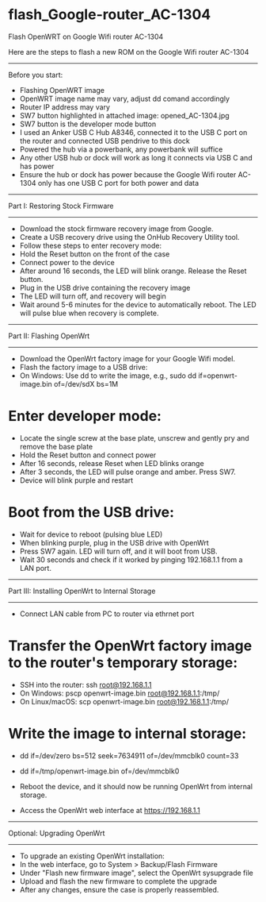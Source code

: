 # flash_Google-router_AC-1304
Flash OpenWRT on Google Wifi router AC-1304

Here are the steps to flash a new ROM on the Google Wifi router AC-1304
******
Before you start:
* Flashing OpenWRT image
* OpenWRT image name may vary, adjust dd comand accordingly
* Router IP address may vary
* SW7 button highlighted in attached image: opened_AC-1304.jpg
* SW7 button is the developer mode button
* I used an Anker USB C Hub A8346, connected it to the USB C port on the router and connected USB pendrive to this dock
* Powered the hub via a powerbank, any powerbank will suffice
* Any other USB hub or dock will work as long it connects via USB C and has power
* Ensure the hub or dock has power because the Google Wifi router AC-1304 only has one USB C port for both power and data


******
Part I: Restoring Stock Firmware
******
* Download the stock firmware recovery image from Google.
* Create a USB recovery drive using the OnHub Recovery Utility tool.
* Follow these steps to enter recovery mode:
* Hold the Reset button on the front of the case
* Connect power to the device
* After around 16 seconds, the LED will blink orange. Release the Reset button.
* Plug in the USB drive containing the recovery image
* The LED will turn off, and recovery will begin
* Wait around 5-6 minutes for the device to automatically reboot. The LED will pulse blue when recovery is complete.

******
Part II: Flashing OpenWrt
******
* Download the OpenWrt factory image for your Google Wifi model.
* Flash the factory image to a USB drive:
* On Windows: Use dd to write the image, e.g., sudo dd if=openwrt-image.bin of=/dev/sdX bs=1M
# Enter developer mode:
* Locate the single screw at the base plate, unscrew and gently pry and remove the base plate
* Hold the Reset button and connect power
* After 16 seconds, release Reset when LED blinks orange
* After 3 seconds, the LED will pulse orange and amber. Press SW7.
* Device will blink purple and restart
# Boot from the USB drive:
* Wait for device to reboot (pulsing blue LED)
* When blinking purple, plug in the USB drive with OpenWrt
* Press SW7 again. LED will turn off, and it will boot from USB.
* Wait 30 seconds and check if it worked by pinging 192.168.1.1 from a LAN port.

******
Part III: Installing OpenWrt to Internal Storage
******
* Connect LAN cable from PC to router via ethrnet port
# Transfer the OpenWrt factory image to the router's temporary storage:
* SSH into the router: ssh root@192.168.1.1
* On Windows: pscp openwrt-image.bin root@192.168.1.1:/tmp/
* On Linux/macOS: scp openwrt-image.bin root@192.168.1.1:/tmp/
# Write the image to internal storage:
* dd if=/dev/zero bs=512 seek=7634911 of=/dev/mmcblk0 count=33
* dd if=/tmp/openwrt-image.bin of=/dev/mmcblk0

* Reboot the device, and it should now be running OpenWrt from internal storage.
* Access the OpenWrt web interface at https://192.168.1.1


******
Optional: Upgrading OpenWrt
******
* To upgrade an existing OpenWrt installation:
* In the web interface, go to System > Backup/Flash Firmware
* Under "Flash new firmware image", select the OpenWrt sysupgrade file
* Upload and flash the new firmware to complete the upgrade
* After any changes, ensure the case is properly reassembled.

